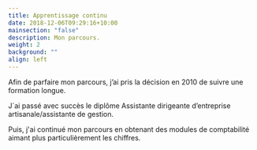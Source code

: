 ```yaml
---
title: Apprentissage continu
date: 2018-12-06T09:29:16+10:00
mainsection: "false"
description: Mon parcours.
weight: 2
background: ""
align: left
---
```

Afin de parfaire mon parcours, j’ai pris la décision en 2010 de suivre une formation longue. 

J´ai passé avec succès le diplôme Assistante dirigeante d’entreprise artisanale/assistante de gestion.

Puis, j'ai continué mon parcours en obtenant des modules de comptabilité aimant plus particulièrement les chiffres.